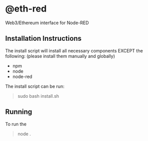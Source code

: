 # @eth-red
Web3/Ethereum interface for Node-RED

## Installation Instructions

The install script will install all necessary components EXCEPT the following:
(please install them manually and globally)

* npm
* node
* node-red

The install script can be run:
> sudo bash install.sh

## Running

To run the 

> node .
